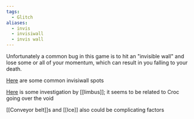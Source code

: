 ```yaml
---
tags:
  - Glitch
aliases:
  - invis
  - invisiwall
  - invis wall
---
```

Unfortunately a common bug in this game is to hit an "invisible wall" and lose some or all of your momentum, which can result in you falling to your death.

[Here](https://discord.com/channels/313375426112389123/408694062862958592/1296288756420055051) are some common invisiwall spots

[Here](https://discord.com/channels/313375426112389123/408694062862958592/1296375130901184563) is some investigation by [[limbus]]; it seems to be related to Croc going over the void

[[Conveyor belt]]s and [[Ice]] also could be complicating factors
